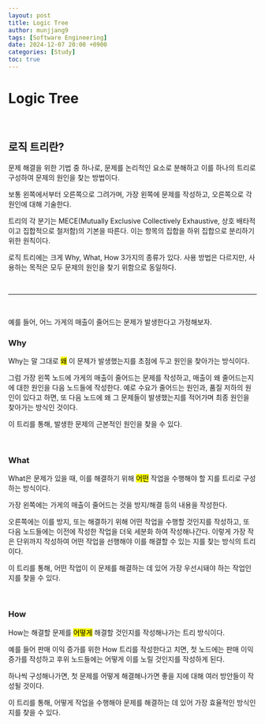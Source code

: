 ```yaml
---
layout: post
title: Logic Tree
author: munjjang9
tags: [Software Engineering]
date: 2024-12-07 20:00 +0900
categories: [Study]
toc: true
---
```


# Logic Tree

<br>

## 로직 트리란?

문제 해결을 위한 기법 중 하나로, 문제를 논리적인 요소로 분해하고 이를 하나의 트리로 구성하여 문제의 원인을 찾는 방법이다.

보통 왼쪽에서부터 오른쪽으로 그려가며, 가장 왼쪽에 문제를 작성하고, 오른쪽으로 각 원인에 대해 기술한다.

트리의 각 분기는 MECE(Mutually Exclusive Collectively Exhaustive, 상호 배타적이고 집합적으로 철저함)의 기본을 따른다. 이는 항목의 집합을 하위 집합으로 분리하기 위한 원칙이다.

로직 트리에는 크게 Why, What, How 3가지의 종류가 있다. 사용 방법은 다르지만, 사용하는 목적은 모두 문제의 원인을 찾기 위함으로 동일하다.

<br>

---

<br>

예를 들어, 어느 가게의 매출이 줄어드는 문제가 발생한다고 가정해보자.

### Why

Why는 말 그대로 <mark>왜</mark> 이 문제가 발생했는지를 초점에 두고 원인을 찾아가는 방식이다.

그럼 가장 왼쪽 노드에 가게의 매출이 줄어드는 문제를 작성하고, 매출이 왜 줄어드는지에 대한 원인을 다음 노드들에 작성한다. 예로 수요가 줄어드는 원인과, 품질 저하의 원인이 있다고 하면, 또 다음 노드에 왜 그 문제들이 발생했는지를 적어가며 최종 원인을 찾아가는 방식인 것이다.

이 트리를 통해, 발생한 문제의 근본적인 원인을 찾을 수 있다.

<br>

### What

What은 문제가 있을 때, 이를 해결하기 위해 <mark>어떤</mark> 작업을 수행해야 할 지를 트리로 구성하는 방식이다.

가장 왼쪽에는 가게의 매출이 줄어드는 것을 방지/해결 등의 내용을 작성한다.

오른쪽에는 이를 방지, 또는 해결하기 위해 어떤 작업을 수행할 것인지를 작성하고, 또 다음 노드들에는 이전에 작성한 작업을 더욱 세분화 하여 작성해나간다. 이렇게 가장 작은 단위까지 작성하여 어떤 작업을 선행해야 이를 해결할 수 있는 지를 찾는 방식의 트리이다.

이 트리를 통해, 어떤 작업이 이 문제를 해결하는 데 있어 가장 우선시돼야 하는 작업인 지를 찾을 수 있다.

<br>

### How

How는 해결할 문제를 <mark>어떻게</mark> 해결할 것인지를 작성해나가는 트리 방식이다.

예를 들어 판매 이익 증가를 위한 How 트리를 작성한다고 치면, 첫 노드에는 판매 이익 증가를 작성하고 후위 노드들에는 어떻게 이를 노릴 것인지를 작성하게 된다.

하나씩 구성해나가면, 첫 문제를 어떻게 해결해나가면 좋을 지에 대해 여러 방안들이 작성될 것이다. 

이 트리를 통해, 어떻게 작업을 수행해야 문제를 해결하는 데 있어 가장 효율적인 방식인지를 찾을 수 있다.

